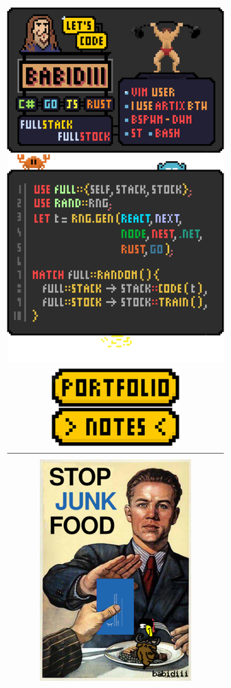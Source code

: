 


<p align="center">
  <img align="center"  alt="me" src="babidiii-card.gif" />
  

  <img align="center" alt="desc" src="babidiii-code.gif" />
</p>

<div align="center">
 <a href="https://bgll.fullstackfullstock.com/">
  <img alt="portfolio" src="button-portfolio.png" />
 </a>
 <a href="https://fullstackfullnotes.vercel.app/">  
  <img  alt="notes" src="button-notes.png" />
 </a>
</div>


---

<div align="center">
<img width="70%" src="./healthy_man.png"/>
</div>





